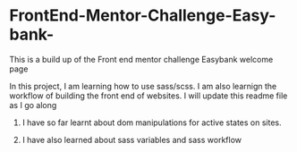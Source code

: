# FrontEnd-Mentor-Challenge-Easy-bank-
This is a build up of the Front end mentor challenge Easybank welcome page

In this project, I am learning how to use sass/scss.
I am also learnign the workflow of building the front end of websites.
I will update this readme file as I go along

1. I have so far learnt about dom manipulations for active states on sites.

2. I have also learned about sass variables and sass workflow

